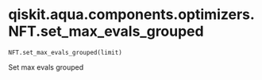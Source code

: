 # qiskit.aqua.components.optimizers.NFT.set\_max\_evals\_grouped

`NFT.set_max_evals_grouped(limit)`

Set max evals grouped
